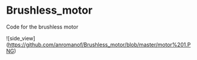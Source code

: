 # Brushless_motor
Code for the brushless motor

![side_view]
(https://github.com/anromanof/Brushless_motor/blob/master/motor%201.PNG)
